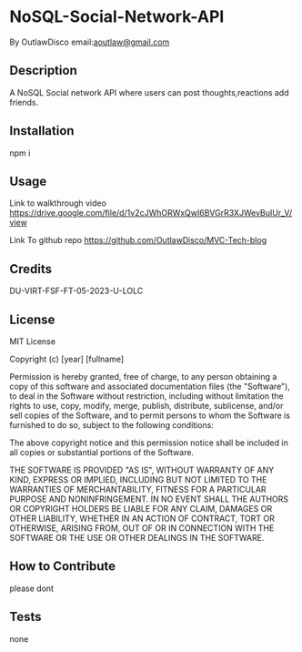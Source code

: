 # NoSQL-Social-Network-API

By OutlawDisco
email:aoutlaw@gmail.com

## Description

A NoSQL Social network API where users can post thoughts,reactions add friends.

## Installation

npm i

## Usage

Link to walkthrough video
https://drive.google.com/file/d/1v2cJWhORWxQwI6BVGrR3XJWevBuIUr_V/view

Link To github repo
https://github.com/OutlawDisco/MVC-Tech-blog

## Credits

DU-VIRT-FSF-FT-05-2023-U-LOLC

## License

MIT License

Copyright (c) [year] [fullname]

Permission is hereby granted, free of charge, to any person obtaining a copy
of this software and associated documentation files (the "Software"), to deal
in the Software without restriction, including without limitation the rights
to use, copy, modify, merge, publish, distribute, sublicense, and/or sell
copies of the Software, and to permit persons to whom the Software is
furnished to do so, subject to the following conditions:

The above copyright notice and this permission notice shall be included in all
copies or substantial portions of the Software.

THE SOFTWARE IS PROVIDED "AS IS", WITHOUT WARRANTY OF ANY KIND, EXPRESS OR
IMPLIED, INCLUDING BUT NOT LIMITED TO THE WARRANTIES OF MERCHANTABILITY,
FITNESS FOR A PARTICULAR PURPOSE AND NONINFRINGEMENT. IN NO EVENT SHALL THE
AUTHORS OR COPYRIGHT HOLDERS BE LIABLE FOR ANY CLAIM, DAMAGES OR OTHER
LIABILITY, WHETHER IN AN ACTION OF CONTRACT, TORT OR OTHERWISE, ARISING FROM,
OUT OF OR IN CONNECTION WITH THE SOFTWARE OR THE USE OR OTHER DEALINGS IN THE
SOFTWARE.

## How to Contribute

please dont

## Tests

none
